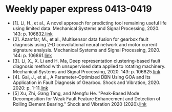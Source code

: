
# Weekly paper express 0413-0419

- [1].	Li, H., et al., A novel approach for predicting tool remaining useful life using limited data. Mechanical Systems and Signal Processing, 2020. 143: p. 106832.[link](https://doi.org/10.1016/j.ymssp.2020.106832)
- [2].	Azamfar, M., et al., Multisensor data fusion for gearbox fault diagnosis using 2-D convolutional neural network and motor current signature analysis. Mechanical Systems and Signal Processing, 2020. 144: p. 106861.[link](https://doi.org/10.1016/j.ymssp.2020.106861)
- [3].	Li, X., X. Li and H. Ma, Deep representation clustering-based fault diagnosis method with unsupervised data applied to rotating machinery. Mechanical Systems and Signal Processing, 2020. 143: p. 106825.[link](https://doi.org/10.1016/j.ymssp.2020.106825)
- [4].	Gai, J., et al., A Parameter-Optimized DBN Using GOA and Its Application in Fault Diagnosis of Gearbox. Shock and Vibration, 2020. 2020: p. 1-11.[link](https://doi.org/10.1155/2020/4294095)
- [5] Xu, Zhi, Gang Tang, and Mengfu He. "Peak-Based Mode Decomposition for Weak Fault Feature Enhancement and Detection of Rolling Element Bearing." Shock and Vibration 2020 (2020).[link](https://doi.org/10.1155/2020/8901794)
